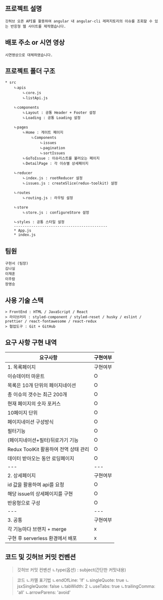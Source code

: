 ## 프로젝트 설명

    깃허브 오픈 API를 활용하여 angular 내 angular-cli 레퍼지토리의 이슈를 조회할 수 있는 반응형 웹 사이트를 제작했습니다.

## 배포 주소 or 시연 영상

    시연영상으로 대체하였습니다.

## 프로젝트 폴더 구조

    * src
        ㄴapis
            ㄴcore.js
            ㄴlistApi.js
            
        ㄴcomponents
            ㄴLayout : 공통 Header + Footer 설정
            ㄴLoading : 공통 Loading 설정
            
        ㄴpages
            ㄴHome : 게이트 페이지
                ㄴComponents
                    ㄴissues
                    ㄴpagination
                    ㄴsortIssues
            ㄴGoToIssue : 이슈리스트를 불러오는 페이지
            ㄴDetailPage : 각 이슈별 상세페이지
            
        ㄴreducer
            ㄴindex.js : rootReducer 설정
            ㄴissues.js : createSlice(redux-toolkit) 설정
            
        ㄴroutes
            ㄴrouting.js : 라우팅 설정
            
        ㄴstore 
            ㄴstore.js : configureStore 설정
        
        ㄴstyles : 공통 스타일 설정
        -------------------------------------------
        * App.js
        * index.js

## 팀원

    구현서 (팀장)
    김나실
    이재훈
    이주람
    장영승

## 사용 기술 스택

    > FrontEnd : HTML / JavaScript / React
    > 라이브러리 : styled-component / styled-reset / husky / eslint / prettier / react-fontawesome / react-redux
    > 협업도구 : Git + GitHub

## 요구 사항 구현 내역


| 요구사항                              | 구현여부 |
| ------------------------------------- | -------- |
| 1. 목록페이지                         | 구현여부 |
| 이슈데이터 마운트                     | O        |
| 목록은 10개 단위의 페이지네이션       | O        |
| 총 이슈의 갯수는 최근 200개           | O        |
| 현재 페이지의 숫자 포커스             | O        |
| 10페이지 단위                         | O        |
| 페이지네이션 구성방식                 | O        |
| 필터기능                              | O        |
| (페이지네이션+필터)뒤로가기 기능      | O        |
| Redux ToolKit 활용하여 전역 상태 관리 | O        |
| 데이터 받아오는 동안 로딩페이지       | O        |
| ---                                   | ---      |
| 2. 상세페이지                         | 구현여부 |
| id 값을 활용하여 api를 요청           | O        |
| 해당 issue의 상세페이지를 구현        | O        |
| 반응형으로 구성                       | O        |
| ---                                   | ---      |
| 3. 공통                               | 구현여부 |
| 각 기능마다 브랜치 + merge            | x        |
| 구현 후 serverless 환경에서 배포      | x        |


## 코드 및 깃허브 커밋 컨벤션

> 깃허브 커밋 컨벤션
    ㄴtype(옵션) : subject(간단한 커밋내용)
    
> 코드
    ㄴ카멜 표기법
    ㄴendOfLine: 'lf'
    ㄴsingleQuote: true
    ㄴjsxSingleQuote: false
    ㄴtabWidth: 2
    ㄴuseTabs: true
    ㄴtrailingComma: 'all'
    ㄴarrowParens: 'avoid'
    
